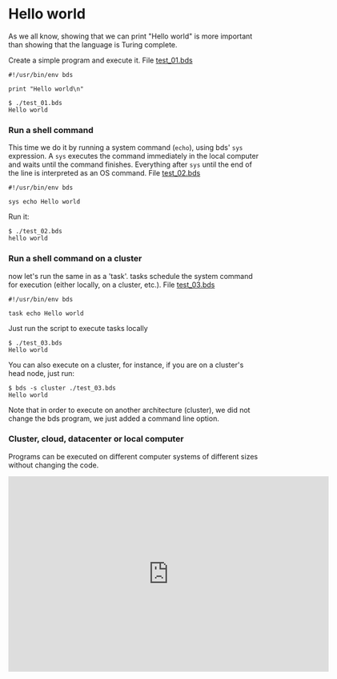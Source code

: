 # Hello world
As we all know, showing that we can print "Hello world" is more important than showing that the language is Turing complete.  
					
Create a simple program and execute it. File <a href="bds/test_01.bds">test_01.bds</a>
```
#!/usr/bin/env bds

print "Hello world\n"
```

```
$ ./test_01.bds 
Hello world
```

### Run a shell command
This time we do it by running a system command (` echo `), using bds' `sys` expression. 
A `sys` executes the command immediately in the local computer and waits until the command finishes.
Everything after `sys` until the end of the line is interpreted as an OS command.
File <a href="bds/test_02.bds">test_02.bds</a>
```
#!/usr/bin/env bds

sys echo Hello world
```

Run it:
```
$ ./test_02.bds 
hello world
```

### Run a shell command on a cluster
now let's run the same in as a 'task'. tasks schedule the system command for execution (either locally, on a cluster, etc.).
File <a href="bds/test_03.bds">test_03.bds</a>
```
#!/usr/bin/env bds

task echo Hello world
```

Just run the script to execute tasks locally
```
$ ./test_03.bds
Hello world
```

You can also execute on a cluster, for instance, if you are on a cluster's head node, just run:
```
$ bds -s cluster ./test_03.bds
Hello world
```
Note that in order to execute on another architecture (cluster), we did not change the bds program, we just added a command line option.

### Cluster, cloud, datacenter or local computer
Programs can be executed on different computer systems of different sizes without changing the code.

<iframe width="640" height="390" src="http://www.youtube.com/embed/WnwBIa4G-mE" frameborder="0" allowfullscreen></iframe>


